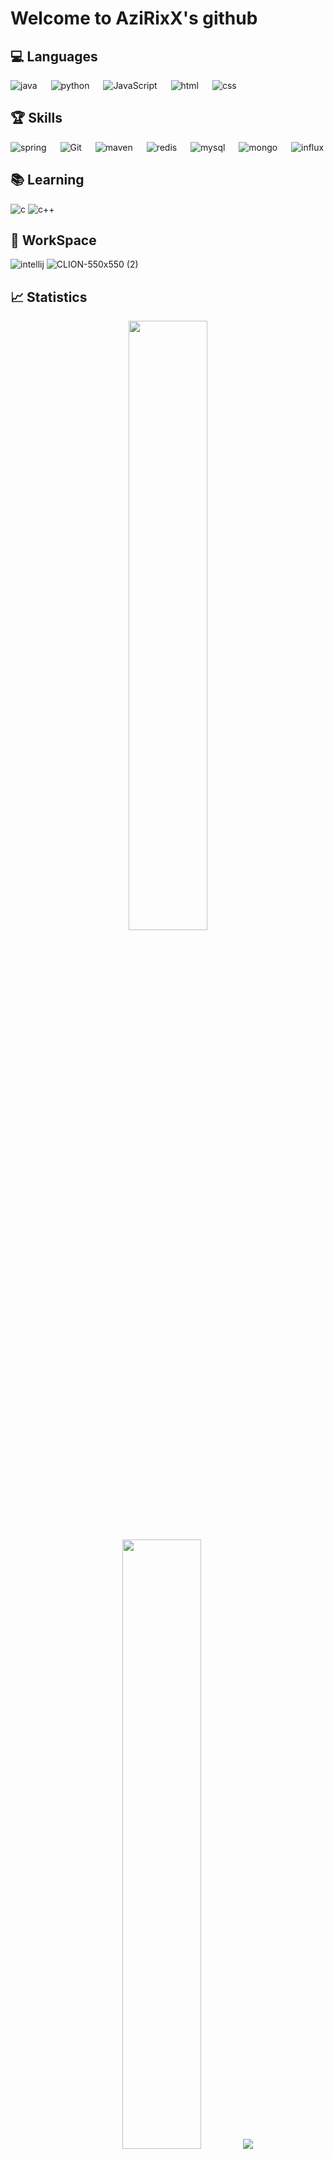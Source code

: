 # Welcome to AziRixX's github 

## 💻 Languages 
<p align="left"> 
  <a>
    <img alt="java" src="https://img.shields.io/badge/-Java-orange?logo=coffeescript&logoColor=black"/>
  </a>
  &emsp;
  <a>
    <img alt="python" src="https://img.shields.io/badge/-Python-green?logo=python&logoColor=light_green"/>
  </a>
  &emsp;
  <a> 
     <img alt="JavaScript" src="https://img.shields.io/badge/Javascript%20-%23F7DF1E.svg?logo=javascript&logoColor=black">
   </a>
  &emsp;
  <a>
    <img alt="html" src="https://img.shields.io/badge/-html-blue?logo=Html5&logoColor=white"/>
  </a>
  &emsp;
  <a>
    <img alt="css" src="https://img.shields.io/badge/-css-red?logo=Css3&logoColor=white"/>
  </a>
  &emsp;
</p>

## 🏆 Skills 
<p align="left"> 
  <a>
    <img alt="spring" src="https://img.shields.io/badge/-Spring-gray?logo=spring&logoColor=green"/>
  </a>
  &emsp;
  <a>
    <img alt="Git" src="https://img.shields.io/badge/-Git-red?logo=git&logoColor=white"/>
  </a>
  &emsp;
  <a> 
    <img alt="maven" src="https://img.shields.io/badge/-Maven-black?logo=apachemaven&logoColor=orange">
  </a>
  &emsp;
  <a>
    <img alt="redis" src="https://img.shields.io/badge/-Redis-red?logo=redis&logoColor=white"/>
  </a>
  &emsp;
  <a>
    <img alt="mysql" src="https://img.shields.io/badge/-MariaDB-blue?logo=mysql&logoColor=white"/>
  </a>
  &emsp;
  <a>
    <img alt="mongo" src="https://img.shields.io/badge/-MongoDB-white?logo=mongodb&logoColor=black"/>
  </a>
  &emsp;
  <a>
    <img alt="influx" src="https://img.shields.io/badge/-InfluxDB-white?logo=influxdb&logoColor=red"/>
  </a>
</p>

## 📚 Learning 
<p align="left"> 
  <a>
    <img alt="c" src="https://img.shields.io/badge/-C-blue?logo=C&logoColor=white"/>
  </a>
  <a>
    <img alt="c++" src="https://img.shields.io/badge/-C++-blue?logo=cplusplus&logoColor=white"/>
  </a>

## 🔧 WorkSpace
![intellij](https://user-images.githubusercontent.com/73166699/165522058-2102c717-57a4-4db5-8229-3726a549969a.png)
![CLION-550x550 (2)](https://github.com/AziRixXOffi/AziRixXOffi/assets/73166699/75dacad5-a216-46cc-89ff-00d0d2238529)


## 📈 Statistics
<p align="center">
  <img height="50%" width="auto" src ="https://github-readme-stats.vercel.app/api?username=AziRixXOffi&show_icons=true&count_private=true&theme=darcula&hide_border=true&hide=issues,contribs&bg_color=00000000">
  <img height="50%" width="auto" src ="https://github-readme-stats.vercel.app/api/top-langs/?username=AziRixXOffi&layout=compact&hide_border=true&theme=darcula&bg_color=00000000&langs_count=6&hide=jupyter%20notebook,tex,css,php">
  <img src="https://raw.githubusercontent.com/Adam-pw/Adam-pw/main/animation_500_kxa883sd.gif">
  <br>
  <br>
 </p>
